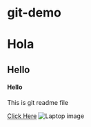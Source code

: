# git-demo

# Hola

## Hello

#### Hello

This is git readme file

[Click Here](https://www.google.com/search?q=laptop)
![Laptop image](https://picsum.photos/300)
